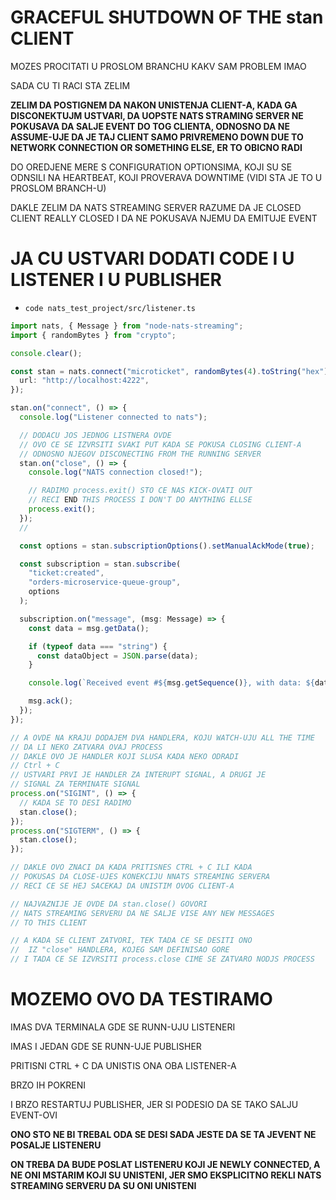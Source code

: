 # GRACEFUL SHUTDOWN OF THE stan CLIENT

MOZES PROCITATI U PROSLOM BRANCHU KAKV SAM PROBLEM IMAO

SADA CU TI RACI STA ZELIM

**ZELIM DA POSTIGNEM DA NAKON UNISTENJA  CLIENT-A, KADA GA DISCONEKTUJM USTVARI, DA UOPSTE NATS STRAMING SERVER NE POKUSAVA DA SALJE EVENT DO TOG CLIENTA, ODNOSNO DA NE ASSUME-UJE DA JE TAJ CLIENT SAMO PRIVREMENO DOWN DUE TO NETWORK CONNECTION OR SOMETHING ELSE, ER TO OBICNO RADI**

DO OREDJENE MERE S CONFIGURATION OPTIONSIMA, KOJI SU SE ODNSILI NA HEARTBEAT, KOJI PROVERAVA DOWNTIME (VIDI STA JE TO U PROSLOM BRANCH-U)

DAKLE ZELIM DA NATS STREAMING SERVER RAZUME DA JE CLOSED CLIENT REALLY CLOSED I DA NE POKUSAVA NJEMU DA EMITUJE EVENT

# JA CU USTVARI DODATI CODE I U LISTENER I U PUBLISHER

- `code nats_test_project/src/listener.ts`

```ts
import nats, { Message } from "node-nats-streaming";
import { randomBytes } from "crypto";

console.clear();

const stan = nats.connect("microticket", randomBytes(4).toString("hex"), {
  url: "http://localhost:4222",
});

stan.on("connect", () => {
  console.log("Listener connected to nats");

  // DODACU JOS JEDNOG LISTNERA OVDE
  // OVO CE SE IZVRSITI SVAKI PUT KADA SE POKUSA CLOSING CLIENT-A
  // ODNOSNO NJEGOV DISCONECTING FROM THE RUNNING SERVER
  stan.on("close", () => {
    console.log("NATS connection closed!");

    // RADIMO process.exit() STO CE NAS KICK-OVATI OUT
    // RECI END THIS PROCESS I DON'T DO ANYTHING ELLSE
    process.exit();
  });
  //

  const options = stan.subscriptionOptions().setManualAckMode(true);

  const subscription = stan.subscribe(
    "ticket:created",
    "orders-microservice-queue-group",
    options
  );

  subscription.on("message", (msg: Message) => {
    const data = msg.getData();

    if (typeof data === "string") {
      const dataObject = JSON.parse(data);
    }

    console.log(`Received event #${msg.getSequence()}, with data: ${data}`);

    msg.ack();
  });
});

// A OVDE NA KRAJU DODAJEM DVA HANDLERA, KOJU WATCH-UJU ALL THE TIME
// DA LI NEKO ZATVARA OVAJ PROCESS
// DAKLE OVO JE HANDLER KOJI SLUSA KADA NEKO ODRADI
// Ctrl + C
// USTVARI PRVI JE HANDLER ZA INTERUPT SIGNAL, A DRUGI JE
// SIGNAL ZA TERMINATE SIGNAL
process.on("SIGINT", () => {
  // KADA SE TO DESI RADIMO
  stan.close();
});
process.on("SIGTERM", () => {
  stan.close();
});

// DAKLE OVO ZNACI DA KADA PRITISNES CTRL + C ILI KADA
// POKUSAS DA CLOSE-UJES KONEKCIJU NNATS STREAMING SERVERA
// RECI CE SE HEJ SACEKAJ DA UNISTIM OVOG CLIENT-A

// NAJVAZNIJE JE OVDE DA stan.close() GOVORI
// NATS STREAMING SERVERU DA NE SALJE VISE ANY NEW MESSAGES
// TO THIS CLIENT

// A KADA SE CLIENT ZATVORI, TEK TADA CE SE DESITI ONO
//  IZ "close" HANDLERA, KOJEG SAM DEFINISAO GORE
// I TADA CE SE IZVRSITI process.close CIME SE ZATVARO NODJS PROCESS

```

# MOZEMO OVO DA TESTIRAMO

IMAS DVA TERMINALA GDE SE RUNN-UJU LISTENERI

IMAS I JEDAN GDE SE RUNN-UJE PUBLISHER

PRITISNI CTRL + C DA UNISTIS ONA OBA LISTENER-A

BRZO IH POKRENI

I BRZO RESTARTUJ PUBLISHER, JER SI PODESIO DA SE TAKO SALJU EVENT-OVI

**ONO STO NE BI TREBAL ODA SE DESI SADA JESTE DA SE TA JEVENT NE POSALJE LISTENERU**

**ON TREBA DA BUDE POSLAT LISTENERU KOJI JE NEWLY CONNECTED, A NE ONI MSTARIM KOJI SU UNISTENI, JER SMO EKSPLICITNO REKLI NATS STREAMING SERVERU DA SU ONI UNISTENI**


